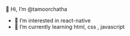 👋 Hi, I’m @tamoorchatha
- 👀 I’m interested in react-native
- 🌱 I’m currently learning html, css , javascript

<!---
tamoorchatha/tamoorchatha is a ✨ special ✨ repository because its `README.md` (this file) appears on your GitHub profile.
You can click the Preview link to take a look at your changes.
--->
